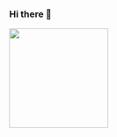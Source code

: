 ### Hi there 👋

<img height="180em" src="https://github-readme-stats.vercel.app/api?username=AnthonyDWeb&show_icons=true&hide_border=true&&count_private=true&include_all_commits=true" />

<!--START_SECTION:waka-->
<!--END_SECTION:waka-->
